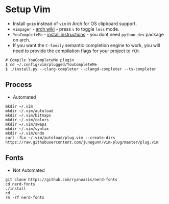 # Setup Vim

* Install `gvim` instead of `vim` in Arch for OS clipboard support.
* `vimpager` - [arch wiki](https://wiki.archlinux.org/index.php/Vim) - press `v` to toggle `less` mode.
* `YouCompleteMe` - [install instructions](https://github.com/Valloric/YouCompleteMe) - you dont need `python-dev` package on arch.
* If you want the `C-family` semantic completion engine to work, you will need to provide the compilation flags for your project to `YCM`.

```shell
# Compile YouCompleteMe plugin
$ cd ~/.config/vim/plugged/YouCompleteMe
$ ./install.py --clang-completer --clangd-completer --ts-completer
```

## Process

* Automated

```shell
mkdir ~/.vim
mkdir ~/.vim/autoload
mkdir ~/.vim/bitmaps
mkdir ~/.vim/colors
mkdir ~/.vim/swaps
mkdir ~/.vim/syntax
mkdir ~/.vim/undo
curl -fLo ~/.vim/autoload/plug.vim --create-dirs https://raw.githubusercontent.com/junegunn/vim-plug/master/plug.vim
```

## Fonts

* Not Automated

```shell
git clone https://github.com/ryanoasis/nerd-fonts
cd nerd-fonts
./install
cd ..
rm -rf nerd-fonts
```
